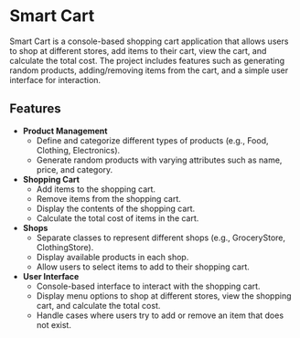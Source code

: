 # Smart Cart

Smart Cart is a console-based shopping cart application that allows users to shop at different stores, add items to their cart, view the cart, and calculate the total cost. The project includes features such as generating random products, adding/removing items from the cart, and a simple user interface for interaction.

## Features

- **Product Management**
  - Define and categorize different types of products (e.g., Food, Clothing, Electronics).
  - Generate random products with varying attributes such as name, price, and category.
- **Shopping Cart**
  - Add items to the shopping cart.
  - Remove items from the shopping cart.
  - Display the contents of the shopping cart.
  - Calculate the total cost of items in the cart.
- **Shops**
  - Separate classes to represent different shops (e.g., GroceryStore, ClothingStore).
  - Display available products in each shop.
  - Allow users to select items to add to their shopping cart.
- **User Interface**
  - Console-based interface to interact with the shopping cart.
  - Display menu options to shop at different stores, view the shopping cart, and calculate the total cost.
  - Handle cases where users try to add or remove an item that does not exist.